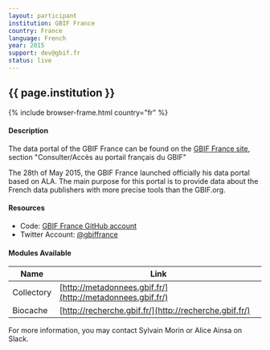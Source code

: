 ```yaml
---
layout: participant
institution: GBIF France
country: France
language: French
year: 2015
support: dev@gbif.fr
status: live
---
```


## {{ page.institution }}

{% include browser-frame.html country="fr" %}

#### Description 

The data portal of the GBIF France can be found on the [GBIF France site](https://www.gbif.fr), section "Consulter/Accès au portail français du GBIF"

The 28th of May 2015, the GBIF France launched officially his data portal based on ALA. The main purpose for this portal is to provide data about the French data publishers with more precise tools than the GBIF.org.

#### Resources

- Code: [GBIF France GitHub account](https://github.com/gbiffrance)
- Twitter Account: [@gbiffrance](https://twitter.com/gbiffrance)

#### Modules Available 

| Name             | Link                                                         |
|------------------|--------------------------------------------------------------|
| Collectory       | [http://metadonnees.gbif.fr/](http://metadonnees.gbif.fr/)   |
| Biocache         | [http://recherche.gbif.fr/](http://recherche.gbif.fr/)       |


For more information, you may contact Sylvain Morin or Alice Ainsa on Slack.
